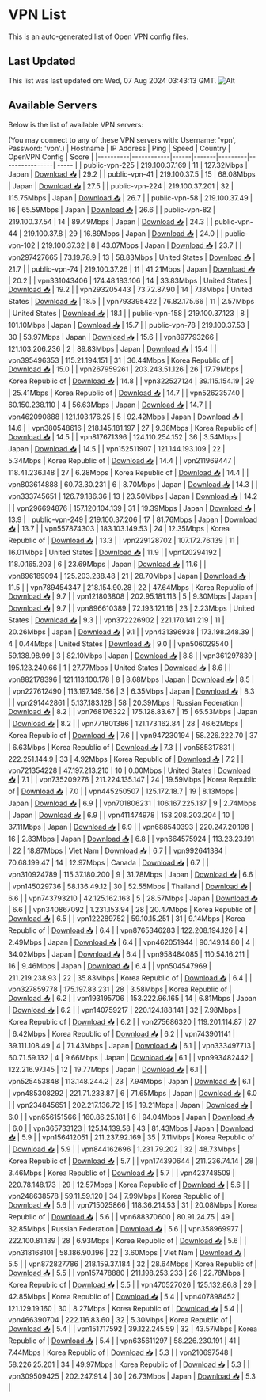 # VPN List

This is an auto-generated list of Open VPN config files.

## Last Updated

This list was last updated on: Wed, 07 Aug 2024 03:43:13 GMT.
![Alt](https://repobeats.axiom.co/api/embed/186b98318ef1479477931607c1ad7d823f12451f.svg "Repobeats analytics image")

## Available Servers

Below is the list of available VPN servers:

(You may connect to any of these VPN servers with: Username: 'vpn', Password: 'vpn'.)
| Hostname | IP Address | Ping | Speed | Country | OpenVPN Config | Score |
|----------|------------|------|-------|---------|----------------| ----- |
| public-vpn-225 | 219.100.37.169 | 11 | 127.32Mbps | Japan | [Download 📥](./configs/server_0_JP.ovpn) | 29.2 |
| public-vpn-41 | 219.100.37.5 | 15 | 68.08Mbps | Japan | [Download 📥](./configs/server_1_JP.ovpn) | 27.5 |
| public-vpn-224 | 219.100.37.201 | 32 | 115.75Mbps | Japan | [Download 📥](./configs/server_2_JP.ovpn) | 26.7 |
| public-vpn-58 | 219.100.37.49 | 16 | 65.59Mbps | Japan | [Download 📥](./configs/server_3_JP.ovpn) | 26.6 |
| public-vpn-82 | 219.100.37.54 | 14 | 89.49Mbps | Japan | [Download 📥](./configs/server_4_JP.ovpn) | 24.3 |
| public-vpn-44 | 219.100.37.8 | 29 | 16.89Mbps | Japan | [Download 📥](./configs/server_5_JP.ovpn) | 24.0 |
| public-vpn-102 | 219.100.37.32 | 8 | 43.07Mbps | Japan | [Download 📥](./configs/server_6_JP.ovpn) | 23.7 |
| vpn297427665 | 73.19.78.9 | 13 | 58.83Mbps | United States | [Download 📥](./configs/server_7_US.ovpn) | 21.7 |
| public-vpn-74 | 219.100.37.26 | 11 | 41.21Mbps | Japan | [Download 📥](./configs/server_8_JP.ovpn) | 20.2 |
| vpn331043406 | 174.48.183.106 | 14 | 33.83Mbps | United States | [Download 📥](./configs/server_9_US.ovpn) | 19.2 |
| vpn293205443 | 73.72.87.90 | 14 | 7.18Mbps | United States | [Download 📥](./configs/server_10_US.ovpn) | 18.5 |
| vpn793395422 | 76.82.175.66 | 11 | 2.57Mbps | United States | [Download 📥](./configs/server_11_US.ovpn) | 18.1 |
| public-vpn-158 | 219.100.37.123 | 8 | 101.10Mbps | Japan | [Download 📥](./configs/server_12_JP.ovpn) | 15.7 |
| public-vpn-78 | 219.100.37.53 | 30 | 53.97Mbps | Japan | [Download 📥](./configs/server_13_JP.ovpn) | 15.6 |
| vpn897793266 | 121.103.206.236 | 2 | 89.83Mbps | Japan | [Download 📥](./configs/server_14_JP.ovpn) | 15.4 |
| vpn395496353 | 115.21.194.151 | 31 | 36.44Mbps | Korea Republic of | [Download 📥](./configs/server_15_KR.ovpn) | 15.0 |
| vpn267959261 | 203.243.51.126 | 26 | 17.79Mbps | Korea Republic of | [Download 📥](./configs/server_16_KR.ovpn) | 14.8 |
| vpn322527124 | 39.115.154.19 | 29 | 25.41Mbps | Korea Republic of | [Download 📥](./configs/server_17_KR.ovpn) | 14.7 |
| vpn526235740 | 60.150.238.110 | 4 | 56.63Mbps | Japan | [Download 📥](./configs/server_18_JP.ovpn) | 14.7 |
| vpn462090888 | 121.103.176.25 | 5 | 92.42Mbps | Japan | [Download 📥](./configs/server_19_JP.ovpn) | 14.6 |
| vpn380548616 | 218.145.181.197 | 27 | 9.38Mbps | Korea Republic of | [Download 📥](./configs/server_20_KR.ovpn) | 14.5 |
| vpn817671396 | 124.110.254.152 | 36 | 3.54Mbps | Japan | [Download 📥](./configs/server_21_JP.ovpn) | 14.5 |
| vpn152511907 | 121.144.193.109 | 22 | 5.34Mbps | Korea Republic of | [Download 📥](./configs/server_22_KR.ovpn) | 14.4 |
| vpn211969447 | 118.41.236.148 | 27 | 6.28Mbps | Korea Republic of | [Download 📥](./configs/server_23_KR.ovpn) | 14.4 |
| vpn803614888 | 60.73.30.231 | 6 | 8.70Mbps | Japan | [Download 📥](./configs/server_24_JP.ovpn) | 14.3 |
| vpn333745651 | 126.79.186.36 | 13 | 23.50Mbps | Japan | [Download 📥](./configs/server_25_JP.ovpn) | 14.2 |
| vpn296694876 | 157.120.104.139 | 31 | 19.39Mbps | Japan | [Download 📥](./configs/server_26_JP.ovpn) | 13.9 |
| public-vpn-249 | 219.100.37.206 | 17 | 81.76Mbps | Japan | [Download 📥](./configs/server_27_JP.ovpn) | 13.7 |
| vpn557874303 | 183.103.149.53 | 24 | 12.35Mbps | Korea Republic of | [Download 📥](./configs/server_28_KR.ovpn) | 13.3 |
| vpn229128702 | 107.172.76.139 | 11 | 16.01Mbps | United States | [Download 📥](./configs/server_29_US.ovpn) | 11.9 |
| vpn120294192 | 118.0.165.203 | 6 | 23.69Mbps | Japan | [Download 📥](./configs/server_30_JP.ovpn) | 11.6 |
| vpn896189094 | 125.203.238.48 | 21 | 28.70Mbps | Japan | [Download 📥](./configs/server_31_JP.ovpn) | 11.5 |
| vpn789454347 | 218.154.90.28 | 22 | 47.64Mbps | Korea Republic of | [Download 📥](./configs/server_32_KR.ovpn) | 9.7 |
| vpn121803808 | 202.95.181.113 | 5 | 9.30Mbps | Japan | [Download 📥](./configs/server_33_JP.ovpn) | 9.7 |
| vpn896610389 | 72.193.121.16 | 23 | 2.23Mbps | United States | [Download 📥](./configs/server_34_US.ovpn) | 9.3 |
| vpn372226902 | 221.170.141.219 | 11 | 20.26Mbps | Japan | [Download 📥](./configs/server_35_JP.ovpn) | 9.1 |
| vpn431396938 | 173.198.248.39 | 4 | 0.44Mbps | United States | [Download 📥](./configs/server_36_US.ovpn) | 9.0 |
| vpn506029540 | 59.138.98.99 | 3 | 82.10Mbps | Japan | [Download 📥](./configs/server_37_JP.ovpn) | 8.8 |
| vpn361297839 | 195.123.240.66 | 1 | 27.77Mbps | United States | [Download 📥](./configs/server_38_US.ovpn) | 8.6 |
| vpn882178396 | 121.113.100.178 | 8 | 8.68Mbps | Japan | [Download 📥](./configs/server_39_JP.ovpn) | 8.5 |
| vpn227612490 | 113.197.149.156 | 3 | 6.35Mbps | Japan | [Download 📥](./configs/server_40_JP.ovpn) | 8.3 |
| vpn291442861 | 5.137.183.128 | 58 | 20.39Mbps | Russian Federation | [Download 📥](./configs/server_41_RU.ovpn) | 8.2 |
| vpn768176322 | 175.128.83.67 | 15 | 65.53Mbps | Japan | [Download 📥](./configs/server_42_JP.ovpn) | 8.2 |
| vpn771801386 | 121.173.162.84 | 28 | 46.62Mbps | Korea Republic of | [Download 📥](./configs/server_43_KR.ovpn) | 7.6 |
| vpn947230194 | 58.226.222.70 | 37 | 6.63Mbps | Korea Republic of | [Download 📥](./configs/server_44_KR.ovpn) | 7.3 |
| vpn585317831 | 222.251.144.9 | 33 | 4.92Mbps | Korea Republic of | [Download 📥](./configs/server_45_KR.ovpn) | 7.2 |
| vpn721354228 | 47.197.213.210 | 10 | 0.00Mbps | United States | [Download 📥](./configs/server_46_US.ovpn) | 7.1 |
| vpn735209276 | 211.224.135.147 | 24 | 19.59Mbps | Korea Republic of | [Download 📥](./configs/server_47_KR.ovpn) | 7.0 |
| vpn445250507 | 125.172.18.7 | 19 | 8.13Mbps | Japan | [Download 📥](./configs/server_48_JP.ovpn) | 6.9 |
| vpn701806231 | 106.167.225.137 | 9 | 2.74Mbps | Japan | [Download 📥](./configs/server_49_JP.ovpn) | 6.9 |
| vpn411474978 | 153.208.203.204 | 10 | 37.11Mbps | Japan | [Download 📥](./configs/server_50_JP.ovpn) | 6.9 |
| vpn688540393 | 220.247.20.198 | 16 | 2.83Mbps | Japan | [Download 📥](./configs/server_51_JP.ovpn) | 6.8 |
| vpn664575924 | 113.23.23.191 | 22 | 18.87Mbps | Viet Nam | [Download 📥](./configs/server_52_VN.ovpn) | 6.7 |
| vpn992641384 | 70.68.199.47 | 14 | 12.97Mbps | Canada | [Download 📥](./configs/server_53_CA.ovpn) | 6.7 |
| vpn310924789 | 115.37.180.200 | 9 | 31.78Mbps | Japan | [Download 📥](./configs/server_54_JP.ovpn) | 6.6 |
| vpn145029736 | 58.136.49.12 | 30 | 52.55Mbps | Thailand | [Download 📥](./configs/server_55_TH.ovpn) | 6.6 |
| vpn743793210 | 42.125.162.163 | 5 | 28.57Mbps | Japan | [Download 📥](./configs/server_56_JP.ovpn) | 6.6 |
| vpn340867092 | 1.231.153.94 | 28 | 20.47Mbps | Korea Republic of | [Download 📥](./configs/server_57_KR.ovpn) | 6.5 |
| vpn122289752 | 59.10.15.251 | 31 | 9.14Mbps | Korea Republic of | [Download 📥](./configs/server_58_KR.ovpn) | 6.4 |
| vpn8765346283 | 122.208.194.126 | 4 | 2.49Mbps | Japan | [Download 📥](./configs/server_59_JP.ovpn) | 6.4 |
| vpn462051944 | 90.149.14.80 | 4 | 34.02Mbps | Japan | [Download 📥](./configs/server_60_JP.ovpn) | 6.4 |
| vpn958484085 | 110.54.16.211 | 16 | 9.46Mbps | Japan | [Download 📥](./configs/server_61_JP.ovpn) | 6.4 |
| vpn504547969 | 211.219.238.93 | 22 | 35.83Mbps | Korea Republic of | [Download 📥](./configs/server_62_KR.ovpn) | 6.4 |
| vpn327859778 | 175.197.83.231 | 28 | 3.58Mbps | Korea Republic of | [Download 📥](./configs/server_63_KR.ovpn) | 6.2 |
| vpn193195706 | 153.222.96.165 | 14 | 6.81Mbps | Japan | [Download 📥](./configs/server_64_JP.ovpn) | 6.2 |
| vpn140759217 | 220.124.188.141 | 32 | 7.98Mbps | Korea Republic of | [Download 📥](./configs/server_65_KR.ovpn) | 6.2 |
| vpn275686320 | 119.201.114.87 | 27 | 6.42Mbps | Korea Republic of | [Download 📥](./configs/server_66_KR.ovpn) | 6.2 |
| vpn743901141 | 39.111.108.49 | 4 | 71.43Mbps | Japan | [Download 📥](./configs/server_67_JP.ovpn) | 6.1 |
| vpn333497713 | 60.71.59.132 | 4 | 9.66Mbps | Japan | [Download 📥](./configs/server_68_JP.ovpn) | 6.1 |
| vpn993482442 | 122.216.97.145 | 12 | 19.77Mbps | Japan | [Download 📥](./configs/server_69_JP.ovpn) | 6.1 |
| vpn525453848 | 113.148.244.2 | 23 | 7.94Mbps | Japan | [Download 📥](./configs/server_70_JP.ovpn) | 6.1 |
| vpn485308292 | 221.71.233.87 | 6 | 71.65Mbps | Japan | [Download 📥](./configs/server_71_JP.ovpn) | 6.0 |
| vpn234845651 | 202.217.136.72 | 15 | 19.21Mbps | Japan | [Download 📥](./configs/server_72_JP.ovpn) | 6.0 |
| vpn656151566 | 160.86.25.181 | 6 | 94.04Mbps | Japan | [Download 📥](./configs/server_73_JP.ovpn) | 6.0 |
| vpn365733123 | 125.14.139.58 | 43 | 81.43Mbps | Japan | [Download 📥](./configs/server_74_JP.ovpn) | 5.9 |
| vpn156412051 | 211.237.92.169 | 35 | 7.11Mbps | Korea Republic of | [Download 📥](./configs/server_75_KR.ovpn) | 5.9 |
| vpn844162696 | 1.231.79.202 | 32 | 48.73Mbps | Korea Republic of | [Download 📥](./configs/server_76_KR.ovpn) | 5.7 |
| vpn174390644 | 211.236.74.14 | 28 | 3.46Mbps | Korea Republic of | [Download 📥](./configs/server_77_KR.ovpn) | 5.7 |
| vpn423748509 | 220.78.148.173 | 29 | 12.57Mbps | Korea Republic of | [Download 📥](./configs/server_78_KR.ovpn) | 5.6 |
| vpn248638578 | 59.11.59.120 | 34 | 7.99Mbps | Korea Republic of | [Download 📥](./configs/server_79_KR.ovpn) | 5.6 |
| vpn715025866 | 118.36.214.53 | 31 | 20.08Mbps | Korea Republic of | [Download 📥](./configs/server_80_KR.ovpn) | 5.6 |
| vpn688370600 | 80.91.24.75 | 49 | 32.85Mbps | Russian Federation | [Download 📥](./configs/server_81_RU.ovpn) | 5.6 |
| vpn358969977 | 222.100.81.139 | 28 | 6.93Mbps | Korea Republic of | [Download 📥](./configs/server_82_KR.ovpn) | 5.6 |
| vpn318168101 | 58.186.90.196 | 22 | 3.60Mbps | Viet Nam | [Download 📥](./configs/server_83_VN.ovpn) | 5.5 |
| vpn872827786 | 218.159.37.184 | 32 | 28.64Mbps | Korea Republic of | [Download 📥](./configs/server_84_KR.ovpn) | 5.5 |
| vpn157478880 | 211.198.253.233 | 26 | 22.78Mbps | Korea Republic of | [Download 📥](./configs/server_85_KR.ovpn) | 5.5 |
| vpn470527026 | 125.132.86.8 | 29 | 42.85Mbps | Korea Republic of | [Download 📥](./configs/server_86_KR.ovpn) | 5.4 |
| vpn407898452 | 121.129.19.160 | 30 | 8.27Mbps | Korea Republic of | [Download 📥](./configs/server_87_KR.ovpn) | 5.4 |
| vpn466390704 | 222.116.83.60 | 32 | 5.30Mbps | Korea Republic of | [Download 📥](./configs/server_88_KR.ovpn) | 5.4 |
| vpn151717592 | 39.122.245.59 | 32 | 43.57Mbps | Korea Republic of | [Download 📥](./configs/server_89_KR.ovpn) | 5.4 |
| vpn635611297 | 58.226.230.191 | 41 | 7.44Mbps | Korea Republic of | [Download 📥](./configs/server_90_KR.ovpn) | 5.3 |
| vpn210697548 | 58.226.25.201 | 34 | 49.97Mbps | Korea Republic of | [Download 📥](./configs/server_91_KR.ovpn) | 5.3 |
| vpn309509425 | 202.247.91.4 | 30 | 26.73Mbps | Japan | [Download 📥](./configs/server_92_JP.ovpn) | 5.3 |
